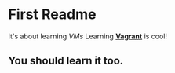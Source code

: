# First Readme 
It's about learning *VMs*
Learning [**Vagrant**](https://alx-intranet.hbtn.io/concepts/81) is cool!
## You should learn it too.
